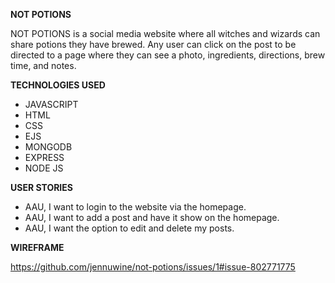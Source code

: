 **NOT POTIONS**

NOT POTIONS is a social media website where all witches and wizards can share  potions they have brewed. Any user can click on the post to be directed to a page where they can see a photo, ingredients, directions, brew time, and notes. 

**TECHNOLOGIES USED**

* JAVASCRIPT 
* HTML
* CSS
* EJS
* MONGODB
* EXPRESS
* NODE JS 

**USER STORIES**

* AAU, I want to login to the website via the homepage. 
* AAU, I want to add a post and have it show on the homepage.
* AAU, I want the option to edit and delete my posts. 

**WIREFRAME**

https://github.com/jennuwine/not-potions/issues/1#issue-802771775
